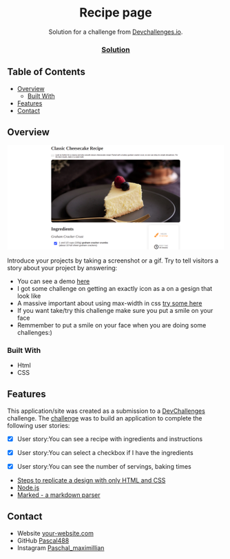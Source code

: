 <!-- Please update value in the {}  -->

<h1 align="center">Recipe page</h1>

<div align="center">
   Solution for a challenge from  <a href="http://devchallenges.io" target="_blank">Devchallenges.io</a>.
</div>

<div align="center">
  <h3>
  <a>
    <a href="https://xenodochial-bose-103897.netlify.app/" target="_blank">
      Solution
    </a>
  </h3>
</div>

<!-- TABLE OF CONTENTS -->

## Table of Contents

- [Overview](#overview)
  - [Built With](#built-with)
- [Features](#features)
- [Contact](#contact)

<!-- OVERVIEW -->

## Overview

![screenshot](/desktop.png)

Introduce your projects by taking a screenshot or a gif. Try to tell visitors a story about your project by answering:

- You can see a demo [here]()
- I got some challenge on getting an exactly icon as a on a gesign that look like
- A massive important about using max-width in css [try some here](https://www.w3schools.com/cssref/playit.asp?filename=playcss_max-width)
- If you want take/try  this challenge make sure you put a smile on your face
- Remmember to put a smile on your face when you are doing some challenges:)
   


### Built With


- Html
- CSS


## Features


This application/site was created as a submission to a [DevChallenges](https://devchallenges.io/challenges) challenge. The [challenge](https://devchallenges.io/challenges/TtUjDt19eIHxNQ4n5jps) was to build an application to complete the following user stories:

- [x] User story:You can see a recipe with ingredients and instructions
- [x] User story:You can select a checkbox if I have the ingredients
- [x] User story:You can see the number of servings, baking times



- [Steps to replicate a design with only HTML and CSS](https://devchallenges-blogs.web.app/how-to-replicate-design/)
- [Node.js](https://nodejs.org/)
- [Marked - a markdown parser](https://github.com/chjj/marked)

## Contact

- Website [your-website.com](https://{your-web-site-link})
- GitHub [Pascal488](https://github.com/Pascal488)
- Instagram [Paschal_maximillian](https://www.instagram.com/paschal_maximillian/)

